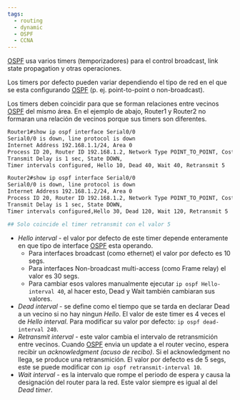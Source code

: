 ```yaml
---
tags:
  - routing
  - dynamic
  - OSPF
  - CCNA
---
```


[OSPF](OSPF.md) usa varios timers (temporizadores) para el control broadcast, link state propagation y otras operaciones. 

Los timers por defecto pueden variar dependiendo el tipo de red en el que se esta configurando [OSPF](OSPF.md) (p. ej. point-to-point o non-broadcast). 

Los timers deben coincidir para que se forman relaciones entre vecinos [OSPF](OSPF.md) del mismo área. En el ejemplo de abajo, Router1 y Router2 no formaran una relación de vecinos porque sus timers son diferentes.

``` bash
Router1#show ip ospf interface Serial0/0
Serial0/0 is down, line protocol is down
Internet Address 192.168.1.1/24, Area 0
Process ID 20, Router ID 192.168.1.2, Network Type POINT_TO_POINT, Cost: 64
Transmit Delay is 1 sec, State DOWN,
Timer intervals configured, Hello 10, Dead 40, Wait 40, Retransmit 5

Router2#show ip ospf interface Serial0/0
Serial0/0 is down, line protocol is down
Internet Address 192.168.1.2/24, Area 0
Process ID 20, Router ID 192.168.1.2, Network Type POINT_TO_POINT, Cost: 64
Transmit Delay is 1 sec, State DOWN,
Timer intervals configured,Hello 30, Dead 120, Wait 120, Retransmit 5

## Solo coincide el timer retransmit con el valor 5
```

- _Hello interval_ - el valor por defecto de este timer depende enteramente en que tipo de interface [OSPF](OSPF.md) esta operando. 
	- Para interfaces broadcast (como ethernet) el valor por defecto es 10 segs.
	- Para interfaces Non-broadcast multi-access (como Frame relay) el valor es 30 segs. 
	- Para cambiar esos valores manualmente ejecutar `ip ospf Hello-interval 40`, al hacer esto, Dead y Wait también cambiaran sus valores. 
- _Dead interval_ - se define como el tiempo que se tarda en declarar Dead a un vecino si no hay ningun _Hello_. El valor de este timer es 4 veces el de _Hello interval_. Para modificar su valor por defecto: `ip ospf dead-interval 240`. 
- _Retransmit interval_ - este valor cambia el intervalo de retransmición entre vecinos. Cuando [OSPF](OSPF.md) envia un update a el router vecino, espera recibir un _acknowledgment (acuso de recibo)_. Si el acknowledgment no llega, se produce una retransmición. El valor por defecto es de 5 segs, este se puede modificar con `ip ospf retransmit-interval 10`.
- _Wait interval_ - es la intervalo que rompe el periodo de espera y causa la designación del router para la red. Este valor siempre es igual al del _Dead timer_. 